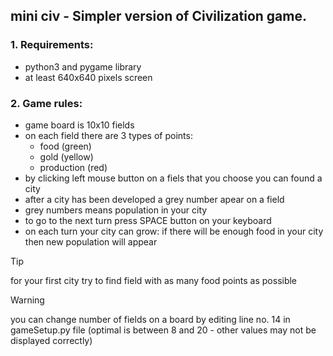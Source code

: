 ## mini civ - Simpler version of Civilization game.

### 1. Requirements:
- python3 and pygame library
- at least 640x640 pixels screen

### 2. Game rules:
- game board is 10x10 fields
- on each field there are 3 types of points:
  - food (green)
  - gold (yellow)
  - production (red)
- by clicking left mouse button on a fiels that you choose you can found a city
- after a city has been developed a grey number apear on a field
- grey numbers means population in your city
- to go to the next turn press SPACE button on your keyboard
- on each turn your city can grow: if there will be enough food in your city then new
  population will appear

> [!TIP]
> for your first city try to find field with as many food points as possible

> [!WARNING]
> you can change number of fields on a board by editing line no. 14 in gameSetup.py file
> (optimal is between 8 and 20 - other values may not be displayed correctly)
